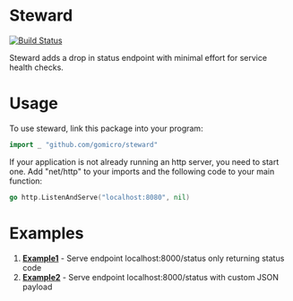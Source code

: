 # Steward
[![Build Status](https://travis-ci.org/gomicro/steward.svg)](https://travis-ci.org/gomicro/steward)

Steward adds a drop in status endpoint with minimal effort for service health checks.

# Usage
To use steward, link this package into your program:
```go
import _ "github.com/gomicro/steward"
```

If your application is not already running an http server, you need to start one. Add "net/http" to your imports and the following code to your main function:
```go
go http.ListenAndServe("localhost:8080", nil)
```

# Examples
1. **[Example1](ext/examples/example1)** - Serve endpoint localhost:8000/status only returning status code
1. **[Example2](ext/examples/example2)** - Serve endpoint localhost:8000/status with custom JSON payload
